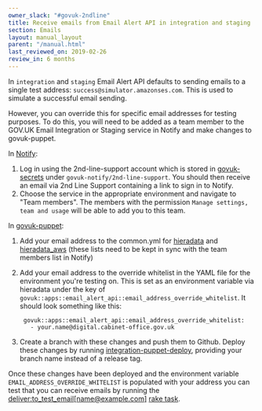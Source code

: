 ```yaml
---
owner_slack: "#govuk-2ndline"
title: Receive emails from Email Alert API in integration and staging
section: Emails
layout: manual_layout
parent: "/manual.html"
last_reviewed_on: 2019-02-26
review_in: 6 months
---
```


In `integration` and `staging` Email Alert API defaults to sending emails
to a single test address: `success@simulator.amazonses.com`. This is used to
simulate a successful email sending.

However, you can override this for specific email addresses for testing
purposes. To do this, you will need to be added as a team member to the GOV.UK Email Integration or Staging service in Notify and make changes to govuk-puppet.

In [Notify][]:

1. Log in using the 2nd-line-support account which is stored in [govuk-secrets][]
  under `govuk-notify/2nd-line-support`. You should then receive an email via 2nd Line
   Support containing a link to sign in to Notify.
2. Choose the service in the appropriate environment and navigate to "Team members".
  The members with the permission `Manage settings, team and usage` will be able to
  add you to this team.

In [govuk-puppet][]:

1. Add your email address to the common.yml for [hieradata](https://github.com/alphagov/govuk-puppet/blob/master/hieradata/common.yaml#L442) and [hieradata_aws](https://github.com/alphagov/govuk-puppet/blob/master/hieradata_aws/common.yaml#L488) (these lists need to be kept in sync with the team members list in Notify)
2. Add your email address to the override whitelist in the YAML file for the environment you're testing on. This is set as an
   environment variable via hieradata under the key of
   `govuk::apps::email_alert_api::email_address_override_whitelist`. It should look something like this:

   ```
    govuk::apps::email_alert_api::email_address_override_whitelist:
      - your.name@digital.cabinet-office.gov.uk
   ```
  3. Create a branch with these changes and push them to Github. Deploy these changes by running [integration-puppet-deploy](https://ci.integration.publishing.service.gov.uk/job/integration-puppet-deploy/build?delay=0sec), providing your branch name instead of a release tag.

Once these changes have been deployed and the environment variable
`EMAIL_ADDRESS_OVERRIDE_WHITELIST` is populated with your address you can test
that you can receive emails by running the [deliver:to_test_email[name@example.com]](https://deploy.integration.publishing.service.gov.uk/job/run-rake-task/parambuild/?TARGET_APPLICATION=email-alert-api&MACHINE_CLASS=email_alert_api&RAKE_TASK=deliver:to_test_email[name@example.com]) [rake task].

[Notify]: https://www.notifications.service.gov.uk
[govuk-secrets]: https://github.com/alphagov/govuk-secrets
[govuk-puppet]: https://github.com/alphagov/govuk-puppet
[rake task]: https://github.com/alphagov/email-alert-api/blob/master/lib/tasks/deliver.rake#L19

